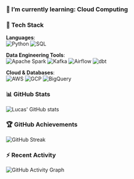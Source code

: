 




### 🌱 I’m currently learning: Cloud Computing

### 🔧 Tech Stack  
**Languages**:  
![Python](https://img.shields.io/badge/Python-3776AB?style=for-the-badge&logo=python&logoColor=white)
![SQL](https://img.shields.io/badge/SQL-00C853?style=for-the-badge&logo=amazon-rds&logoColor=white)  

**Data Engineering Tools**:  
![Apache Spark](https://img.shields.io/badge/Spark-00C853?style=for-the-badge&logo=apachespark&logoColor=white)
![Kafka](https://img.shields.io/badge/Kafka-4285F4?style=for-the-badge&logo=apachekafka&logoColor=white)
![Airflow](https://img.shields.io/badge/Airflow-0088CC?style=for-the-badge&logo=apache-airflow&logoColor=white)
![dbt](https://img.shields.io/badge/dbt-007396?style=for-the-badge&logo=dbt&logoColor=white)

**Cloud & Databases**:  
![AWS](https://img.shields.io/badge/AWS-00C853?style=for-the-badge&logo=amazonaws&logoColor=white)
![GCP](https://img.shields.io/badge/GCP-4285F4?style=for-the-badge&logo=googlecloud&logoColor=white)
![BigQuery](https://img.shields.io/badge/BigQuery-00C853?style=for-the-badge&logo=google-bigquery&logoColor=white)

### 📊 GitHub Stats  
![Lucas' GitHub stats](https://github-readme-stats.vercel.app/api?username=furlanflucas&show_icons=true&theme=tokyonight) 
### 🏆 GitHub Achievements  
![GitHub Streak](https://github-readme-streak-stats.herokuapp.com/?user=furlanflucas&theme=vue-dark)

### ⚡ Recent Activity  
![GitHub Activity Graph](https://github-readme-activity-graph.vercel.app/graph?username=furlanflucas&theme=github)


